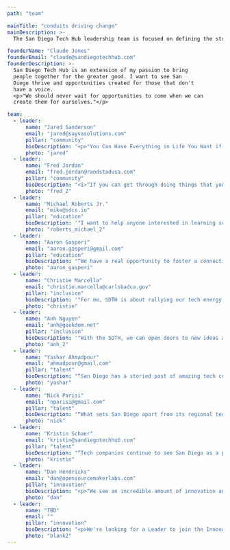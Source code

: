 ```yaml
---
path: "team"

mainTitle: "conduits driving change"
mainDescription: >-
  The San Diego Tech Hub leadership team is focused on defining the strategic direction across the various Pillars of Tech Excellence.  Their goal is to build bridges, create connections, and drive the San Diego Tech Hub community towards change being champions to challenge the status quo.

founderName: "Claude Jones"
founderEmail: "claude@sandiegotechhub.com"
founderDescription: >-
  San Diego Tech Hub is an extension of my passion to bring
  people together for the greater good. I want to see San
  Diego thrive and opportunities created for those that don't
  have a voice.
  <p>"We should never wait for opportunities to come when we can
  create them for ourselves."</p>

team:
  - leader:
      name: "Jared Sanderson"
      email: "jared@sayvasolutions.com"
      pillar: "community"
      bioDescription: '<p>"You Can Have Everything in Life You Want if You Will Just Help Enough Other People Get What They Want.&rdquo; Zig Ziglar</p><p>As part of the Community Pillar, I am passionate about bringing the community together to achieve greatness for the San Diego technology ecosystem.</p>'
      photo: "jared"
  - leader:
      name: "Fred Jordan"
      email: "fred.jordan@randstadusa.com"
      pillar: "community"
      bioDescription: "<i>“If you can get through doing things that you hate to do, on the other side is greatness.”</i> – David Goggins"
      photo: "fred_2"
  - leader:
      name: "Michael Roberts Jr."
      email: "mike@sdcs.io"
      pillar: "education"
      bioDescription: '"I want to help anyone interested in learning software engineering to gain the skills needed to transition into a career in technology."'
      photo: "roberts_michael_2"
  - leader:
      name: "Aaron Gasperi"
      email: "aaron.gasperi@gmail.com"
      pillar: "education"
      bioDescription: "“We have a real opportunity to foster a connection between technology experts in industry and those who are looking to learn.”"
      photo: "aaron_gasperi"
  - leader:
      name: "Christie Marcella"
      email: "christie.marcella@carlsbadca.gov"
      pillar: "inclusion"
      bioDescription: '"For me, SDTH is about rallying our tech energy to improve the lives of people in our communities. San Diego should be known as the place where you can fulfill your potential regardless of your background, race or gender."'
      photo: "christie"
  - leader:
      name: "Anh Nguyen"
      email: "anh@geekdom.net"
      pillar: "inclusion"
      bioDescription: '"With the SDTH, we can open doors to new ideas and opportunities, bridge connections, foster an inclusive and welcoming environment, and appreciate the diverse backgrounds of those around us."'
      photo: "anh_2"
  - leader:
      name: "Yashar Ahmadpour"
      email: "ahmadpour@gmail.com"
      pillar: "talent"
      bioDescription: "“San Diego has a storied past of amazing tech companies. I want to help ensure we bring that back, so that my daughter and other children will want to build the future right here in San Diego.”"
      photo: "yashar"
  - leader:
      name: "Nick Parisi"
      email: "nparisi@gmail.com"
      pillar: "talent"
      bioDescription: "“What sets San Diego apart from its regional tech peers is a genuinely positive culture built around collaboration. There’s a true sense of community and a feeling that a win for one, is a win for all. That’s what SDTH is about, and that’s what I’m about. It's a perfect match.”"
      photo: "nick"
  - leader:
      name: "Kristin Schaer"
      email: "kristin@sandiegotechhub.com"
      pillar: "talent"
      bioDescription: "“Tech companies continue to see San Diego as a place to grow their organizations and also to attract and retain quality talent. I look forward to helping bridge the gap between companies, community and talent and finding fun innovative ways of attracting talent to the city we love!”"
      photo: "kristin"
  - leader:
      name: "Dan Hendricks"
      email: "dan@opensourcemakerlabs.com"
      pillar: "innovation"
      bioDescription: "<p>“We see an incredible amount of innovation and entrepreneurship in this region. From the many microbreweries in the area, to advanced manufacturing companies, to energy and defense industries, to new technology startups – it's an area with incredible economic variety.</p><p>Combined with quality schools in the region, there's potential for significant sustained growth, creating more opportunities for the people that live here. SDTH can be a catalyst to connect people and opportunities in unique ways that truly make a difference.”</p>"
      photo: "dan"
  - leader:
      name: "TBD"
      email: ""
      pillar: "innovation"
      bioDescription: "<p>We're looking for a Leader to join the Innovation Pillar!</p>If you're passionate about technology and innovation, and you think you might be interested, please read our <a rel='noopener noreferrer' target='_blank' href='/PillarLead_Description.pdf'>Pillar Lead Description</a> and email <a rel='noopener noreferrer' target='_blank' href='mailto:claude@sandiegotechhub.com'>claude@sandiegotechhub.com</a></p>"
      photo: "blank2"
---
```

